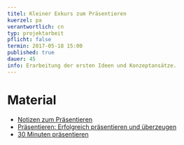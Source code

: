 ```yaml
---
titel: Kleiner Exkurs zum Präsentieren
kuerzel: pa
verantwortlich: cn
typ: projektarbeit
pflicht: false
termin: 2017-05-18 15:00
published: true
dauer: 45
info: Erarbeitung der ersten Ideen und Konzeptansätze.
---
```


# Material
- [Notizen zum Präsentieren](../../download/WPF%20DK%20Pr%C3%A4sentieren.txt)
- [Präsentieren: Erfolgreich präsentieren und überzeugen](https://www.wiso-net.de/document/GABA,AGAB__9783862001620120)
- [30 Minuten präsentieren](https://www.wiso-net.de/document/GABA,AGAB__978386200566696)

